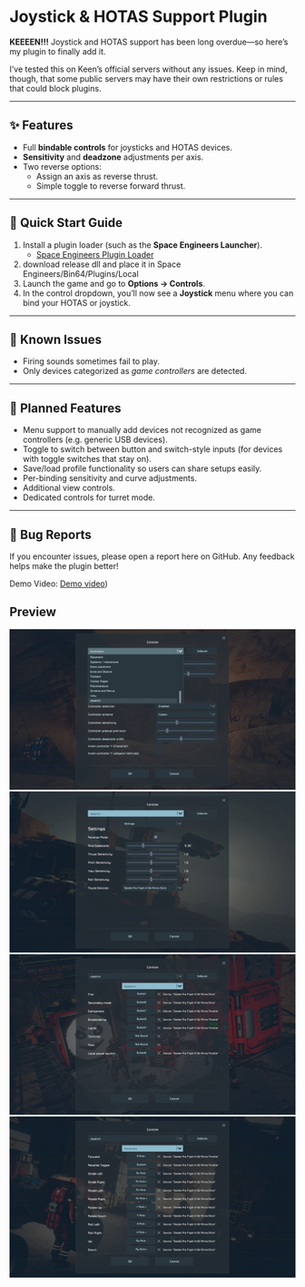 # Joystick & HOTAS Support Plugin  

**KEEEEN!!!** Joystick and HOTAS support has been long overdue—so here’s my plugin to finally add it.  

I’ve tested this on Keen’s official servers without any issues. Keep in mind, though, that some public servers may have their own restrictions or rules that could block plugins.  

---

## ✨ Features  
- Full **bindable controls** for joysticks and HOTAS devices.  
- **Sensitivity** and **deadzone** adjustments per axis.  
- Two reverse options:  
  - Assign an axis as reverse thrust.  
  - Simple toggle to reverse forward thrust.  

---

## 🚀 Quick Start Guide  

1. Install a plugin loader (such as the **Space Engineers Launcher**).  
   - [Space Engineers Plugin Loader](https://github.com/sepluginloader/SpaceEngineersLauncher)  
2. download release dll and place it in Space Engineers/Bin64/Plugins/Local  
3. Launch the game and go to **Options → Controls**.  
4. In the control dropdown, you’ll now see a **Joystick** menu where you can bind your HOTAS or joystick.  

---

## 🚧 Known Issues  
- Firing sounds sometimes fail to play.  
- Only devices categorized as *game controllers* are detected.  

---

## 📌 Planned Features  
- Menu support to manually add devices not recognized as game controllers (e.g. generic USB devices).  
- Toggle to switch between button and switch-style inputs (for devices with toggle switches that stay on).  
- Save/load profile functionality so users can share setups easily.  
- Per-binding sensitivity and curve adjustments.  
- Additional view controls.  
- Dedicated controls for turret mode.  

---

## 🐞 Bug Reports  
If you encounter issues, please open a report here on GitHub. Any feedback helps make the plugin better!  

Demo Video:
[Demo video](https://youtu.be/hBoe2La2bOg))
## Preview
![Joystick Menu](Screenshots/Preview1.jpg)
![Joystick settings](Screenshots/Preview2.jpg)
![Binding Menu 1](Screenshots/Preview3.jpg)
![Binding Menu 2](Screenshots/Preview4.jpg)
